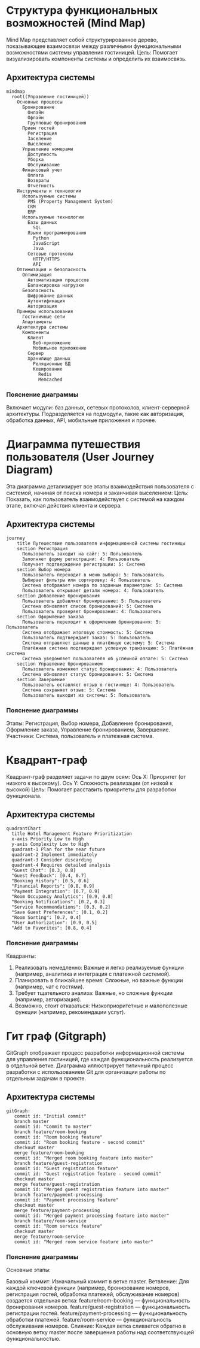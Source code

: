 # Структура функциональных возможностей (Mind Map)
Mind Map представляет собой структурированное дерево, показывающее взаимосвязи между различными функциональными возможностями системы управления гостиницей.
Цель: Помогает визуализировать компоненты системы и определить их взаимосвязь.
## Архитектура системы
```mermaid
mindmap
  root((Управление гостиницей))
    Основные процессы
      Бронирование
        Онлайн
        Офлайн
        Групповые бронирования
      Прием гостей
        Регистрация
        Заселение
        Выселение
      Управление номерами
        Доступность
        Уборка
        Обслуживание
      Финансовый учет
        Оплата
        Возвраты
        Отчетность
    Инструменты и технологии
      Используемые системы
        PMS (Property Management System)
        CRM
        ERP
      Используемые технологии
        Базы данных
          SQL
        Языки программирования
          Python
          JavaScript
          Java
        Сетевые протоколы
          HTTP/HTTPS
          API
    Оптимизация и безопасность
      Оптимизация
        Автоматизация процессов
        Балансировка нагрузки
      Безопасность
        Шифрование данных
        Аутентификация
        Авторизация
    Примеры использования
      Гостиничные сети
      Апартаменты
    Архитектура системы
      Компоненты
        Клиент
          Веб-приложение
          Мобильное приложение
        Сервер
        Хранилище данных
          Реляционные БД
          Кеширование
            Redis
            Memcached
```
### Пояснение диаграммы
Включает модули: баз данных, сетевых протоколов, клиент-серверной архитектуры.
Подразделяется на подмодули, такие как авторизация, обработка данных, API, мобильные приложения и прочее.

# Диаграмма путешествия пользователя (User Journey Diagram)
Эта диаграмма детализирует все этапы взаимодействия пользователя с системой, начиная от поиска номера и заканчивая выселением:
Цель: Показать, как пользователь взаимодействует с системой на каждом этапе, включая действия клиента и сервера.
## Архитектура системы
```mermaid
journey
    title Путешествие пользователя информационной системы гостиницы
    section Регистрация
      Пользователь заходит на сайт: 5: Пользователь
      Заполняет форму регистрации: 4: Пользователь
      Получает подтверждение регистрации: 5: Система
    section Выбор номера
      Пользователь переходит в меню выбора: 5: Пользователь
      Выбирает фильтры или сортировку: 4: Пользователь
      Система отображает номера по заданным параметрам: 5: Система
      Пользователь открывает детали номера: 4: Пользователь
    section Добавление бронирования
      Пользователь добавляет бронирование: 5: Пользователь
      Система обновляет список бронирований: 5: Система
      Пользователь проверяет бронирования: 4: Пользователь
    section Оформление заказа
      Пользователь переходит к оформлению бронирования: 5: Пользователь
      Система отображает итоговую стоимость: 5: Система
      Пользователь подтверждает заказ: 5: Пользователь
      Система отправляет данные в платёжную систему: 5: Система
      Платёжная система подтверждает успешную транзакцию: 5: Платёжная система
      Система уведомляет пользователя об успешной оплате: 5: Система
    section Управление бронированием
      Пользователь изменяет статус бронирования: 4: Пользователь
      Система обновляет статус бронирования: 5: Система
    section Завершение
      Пользователь оставляет отзыв о гостинице: 4: Пользователь
      Система сохраняет отзыв: 5: Система
      Пользователь выходит из системы: 5: Пользователь
```
### Пояснение диаграммы
Этапы: Регистрация, Выбор номера, Добавление бронирования, Оформление заказа, Управление бронированием, Завершение.
Участники: Система, пользователь и платежная система.

# Квадрант-граф
Квадрант-граф разделяет задачи по двум осям:
Ось X: Приоритет (от низкого к высокому).
Ось Y: Сложность реализации (от низкой к высокой)
Цель: Помогает расставить приоритеты для разработки функционала.
## Архитектура системы
```mermaid
quadrantChart
  title Hotel Management Feature Prioritization
  x-axis Priority Low to High
  y-axis Complexity Low to High
  quadrant-1 Plan for the near future
  quadrant-2 Implement immediately
  quadrant-3 Consider discarding
  quadrant-4 Requires detailed analysis
  "Guest Chat": [0.3, 0.8]
  "Guest Feedback": [0.4, 0.7]
  "Booking History": [0.5, 0.6]
  "Financial Reports": [0.8, 0.9]
  "Payment Integration": [0.7, 0.9]
  "Room Occupancy Analytics": [0.9, 0.8]
  "Booking Notifications": [0.2, 0.3]
  "Service Recommendations": [0.3, 0.2]
  "Save Guest Preferences": [0.1, 0.2]
  "Room Sorting": [0.7, 0.4]
  "User Authorization": [0.9, 0.5]
  "Add to Favorites": [0.8, 0.4]
```
### Пояснение диаграммы
Квадранты:
1) Реализовать немедленно: Важные и легко реализуемые функции (например, аналитика и интеграция с платежной системой).
2) Планировать в ближайшее время: Сложные, но важные функции (например, чат с гостями).
3) Требует тщательного анализа: Важные, но сложные функции (например, авторизация).
4) Возможно, стоит отказаться: Низкоприоритетные и малополезные функции (например, рекомендации услуг).

# Гит граф (Gitgraph)
GitGraph отображает процесс разработки информационной системы для управления гостиницей, где каждая функциональность реализуется в отдельной ветке.
Диаграмма иллюстрирует типичный процесс разработки с использованием Git для организации работы по отдельным задачам в проекте.
## Архитектура системы
```mermaid
gitGraph:
   commit id: "Initial commit"
   branch master
   commit id: "Commit to master"
   branch feature/room-booking
   commit id: "Room booking feature"
   commit id: "Room booking feature - second commit"
   checkout master
   merge feature/room-booking
   commit id: "Merged room booking feature into master"
   branch feature/guest-registration
   commit id: "Guest registration feature"
   commit id: "Guest registration feature - second commit"
   checkout master
   merge feature/guest-registration
   commit id: "Merged guest registration feature into master"
   branch feature/payment-processing
   commit id: "Payment processing feature"
   checkout master
   merge feature/payment-processing
   commit id: "Merged payment processing feature into master"
   branch feature/room-service
   commit id: "Room service feature"
   checkout master
   merge feature/room-service
   commit id: "Merged room service feature into master"
```
### Пояснение диаграммы
Основные этапы:

Базовый коммит: Изначальный коммит в ветке master.
Ветвление: Для каждой ключевой функции (например, бронирование номеров, регистрация гостей, обработка платежей, обслуживание номеров) создается отдельная ветка:
feature/room-booking — функциональность бронирования номеров.
feature/guest-registration — функциональность регистрации гостей.
feature/payment-processing — функциональность обработки платежей.
feature/room-service — функциональность обслуживания номеров.
Слияние: Каждая ветка сливается обратно в основную ветку master после завершения работы над соответствующей функциональностью.
